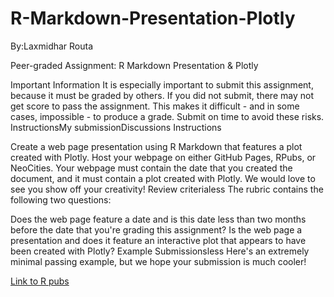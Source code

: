 # R-Markdown-Presentation-Plotly
By:Laxmidhar Routa

Peer-graded Assignment: R Markdown Presentation & Plotly

Important Information
It is especially important to submit this assignment, because it must be graded by others. If you did not submit, there may not get score to pass the assignment. This makes it difficult - and in some cases, impossible - to produce a grade. Submit on time to avoid these risks.
InstructionsMy submissionDiscussions
Instructions

Create a web page presentation using R Markdown that features a plot created with Plotly. Host your webpage on either GitHub Pages, RPubs, or NeoCities. Your webpage must contain the date that you created the document, and it must contain a plot created with Plotly. We would love to see you show off your creativity!
Review criterialess 
The rubric contains the following two questions:

Does the web page feature a date and is this date less than two months before the date that you're grading this assignment?
Is the web page a presentation and does it feature an interactive plot that appears to have been created with Plotly?
Example Submissionsless 
Here's an extremely minimal passing example, but we hope your submission is much cooler!


[Link to R pubs](https://rpubs.com/laxmi530/R-Markdown-Presentation-and-Plotly)
